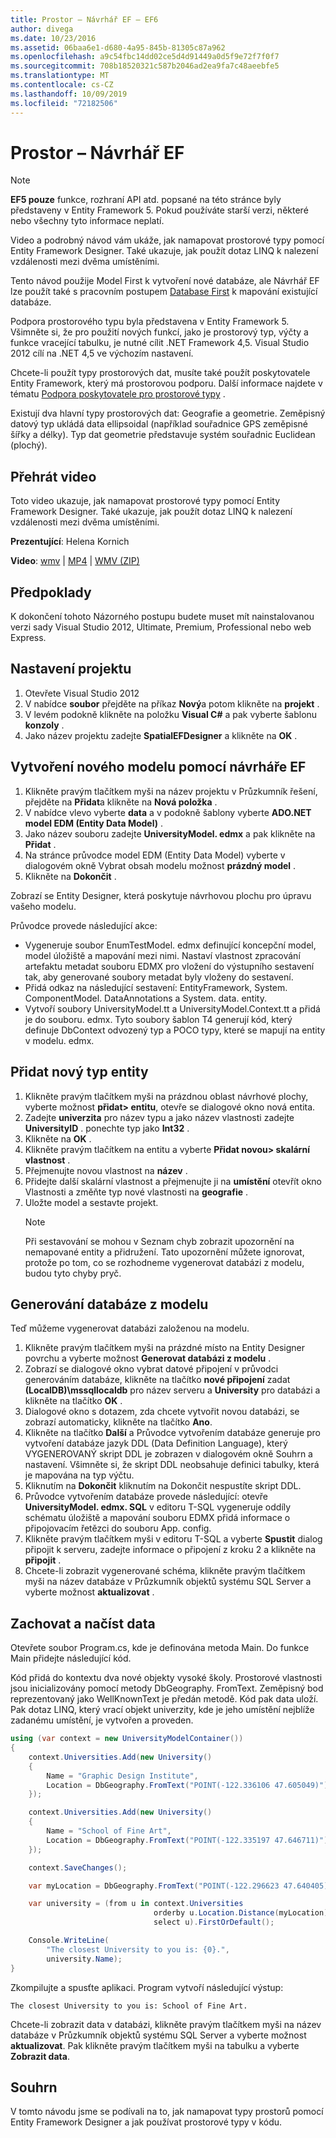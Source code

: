 ```yaml
---
title: Prostor – Návrhář EF – EF6
author: divega
ms.date: 10/23/2016
ms.assetid: 06baa6e1-d680-4a95-845b-81305c87a962
ms.openlocfilehash: a9c54fbc14dd02ce5d4d91449a0d5f9e72f7f0f7
ms.sourcegitcommit: 708b18520321c587b2046ad2ea9fa7c48aeebfe5
ms.translationtype: MT
ms.contentlocale: cs-CZ
ms.lasthandoff: 10/09/2019
ms.locfileid: "72182506"
---
```

# <a name="spatial---ef-designer"></a>Prostor – Návrhář EF
> [!NOTE]
> **EF5 pouze** funkce, rozhraní API atd. popsané na této stránce byly představeny v Entity Framework 5. Pokud používáte starší verzi, některé nebo všechny tyto informace neplatí.

Video a podrobný návod vám ukáže, jak namapovat prostorové typy pomocí Entity Framework Designer. Také ukazuje, jak použít dotaz LINQ k nalezení vzdálenosti mezi dvěma umístěními.

Tento návod použije Model First k vytvoření nové databáze, ale Návrhář EF lze použít také s pracovním postupem [Database First](~/ef6/modeling/designer/workflows/database-first.md) k mapování existující databáze.

Podpora prostorového typu byla představena v Entity Framework 5. Všimněte si, že pro použití nových funkcí, jako je prostorový typ, výčty a funkce vracející tabulku, je nutné cílit .NET Framework 4,5. Visual Studio 2012 cílí na .NET 4,5 ve výchozím nastavení.

Chcete-li použít typy prostorových dat, musíte také použít poskytovatele Entity Framework, který má prostorovou podporu. Další informace najdete v tématu [Podpora poskytovatele pro prostorové typy](~/ef6/fundamentals/providers/spatial-support.md) .

Existují dva hlavní typy prostorových dat: Geografie a geometrie. Zeměpisný datový typ ukládá data ellipsoidal (například souřadnice GPS zeměpisné šířky a délky). Typ dat geometrie představuje systém souřadnic Euclidean (plochý).

## <a name="watch-the-video"></a>Přehrát video
Toto video ukazuje, jak namapovat prostorové typy pomocí Entity Framework Designer. Také ukazuje, jak použít dotaz LINQ k nalezení vzdálenosti mezi dvěma umístěními.

**Prezentující**: Helena Kornich

**Video**: [wmv](https://download.microsoft.com/download/E/C/9/EC9E6547-8983-4C1F-A919-D33210E4B213/HDI-ITPro-MSDN-winvideo-spatialwithdesigner.wmv) | [MP4](https://download.microsoft.com/download/E/C/9/EC9E6547-8983-4C1F-A919-D33210E4B213/HDI-ITPro-MSDN-mp4video-spatialwithdesigner.m4v) | [WMV (ZIP)](https://download.microsoft.com/download/E/C/9/EC9E6547-8983-4C1F-A919-D33210E4B213/HDI-ITPro-MSDN-winvideo-spatialwithdesigner.zip)

## <a name="pre-requisites"></a>Předpoklady

K dokončení tohoto Názorného postupu budete muset mít nainstalovanou verzi sady Visual Studio 2012, Ultimate, Premium, Professional nebo web Express.

## <a name="set-up-the-project"></a>Nastavení projektu

1.  Otevřete Visual Studio 2012
2.  V nabídce **soubor** přejděte na příkaz **Nový**a potom klikněte na **projekt** .
3.  V levém podokně klikněte na položku **Visual C\#** a pak vyberte šablonu **konzoly** .
4.  Jako název projektu zadejte **SpatialEFDesigner** a klikněte na **OK** .

## <a name="create-a-new-model-using-the-ef-designer"></a>Vytvoření nového modelu pomocí návrháře EF

1.  Klikněte pravým tlačítkem myši na název projektu v Průzkumník řešení, přejděte na **Přidat**a klikněte na **Nová položka** .
2.  V nabídce vlevo vyberte **data** a v podokně šablony vyberte **ADO.NET model EDM (Entity Data Model)** .
3.  Jako název souboru zadejte **UniversityModel. edmx** a pak klikněte na **Přidat** .
4.  Na stránce průvodce model EDM (Entity Data Model) vyberte v dialogovém okně Vybrat obsah modelu možnost **prázdný model** .
5.  Klikněte na **Dokončit** .

Zobrazí se Entity Designer, která poskytuje návrhovou plochu pro úpravu vašeho modelu.

Průvodce provede následující akce:

-   Vygeneruje soubor EnumTestModel. edmx definující koncepční model, model úložiště a mapování mezi nimi. Nastaví vlastnost zpracování artefaktu metadat souboru EDMX pro vložení do výstupního sestavení tak, aby generované soubory metadat byly vloženy do sestavení.
-   Přidá odkaz na následující sestavení: EntityFramework, System. ComponentModel. DataAnnotations a System. data. entity.
-   Vytvoří soubory UniversityModel.tt a UniversityModel.Context.tt a přidá je do souboru. edmx. Tyto soubory šablon T4 generují kód, který definuje DbContext odvozený typ a POCO typy, které se mapují na entity v modelu. edmx.

## <a name="add-a-new-entity-type"></a>Přidat nový typ entity

1.  Klikněte pravým tlačítkem myši na prázdnou oblast návrhové plochy, vyberte možnost **přidat&gt; entitu**, otevře se dialogové okno nová entita.
2.  Zadejte **univerzita** pro název typu a jako název vlastnosti zadejte **UniversityID** . ponechte typ jako **Int32** .
3.  Klikněte na **OK** .
4.  Klikněte pravým tlačítkem na entitu a vyberte **Přidat novou&gt; skalární vlastnost** .
5.  Přejmenujte novou vlastnost na **název** .
6.  Přidejte další skalární vlastnost a přejmenujte ji na **umístění** otevřít okno Vlastnosti a změňte typ nové vlastnosti na **geografie** .
7.  Uložte model a sestavte projekt.
    > [!NOTE]
    > Při sestavování se mohou v Seznam chyb zobrazit upozornění na nemapované entity a přidružení. Tato upozornění můžete ignorovat, protože po tom, co se rozhodneme vygenerovat databázi z modelu, budou tyto chyby pryč.

## <a name="generate-database-from-model"></a>Generování databáze z modelu

Teď můžeme vygenerovat databázi založenou na modelu.

1.  Klikněte pravým tlačítkem myši na prázdné místo na Entity Designer povrchu a vyberte možnost **Generovat databázi z modelu** .
2.  Zobrazí se dialogové okno vybrat datové připojení v průvodci generováním databáze, klikněte na tlačítko **nové připojení** zadat **(LocalDB)\\mssqllocaldb** pro název serveru a **University** pro databázi a klikněte na tlačítko **OK** .
3.  Dialogové okno s dotazem, zda chcete vytvořit novou databázi, se zobrazí automaticky, klikněte na tlačítko **Ano**.
4.  Klikněte na tlačítko **Další** a Průvodce vytvořením databáze generuje pro vytvoření databáze jazyk DDL (Data Definition Language), který VYGENEROVANÝ skript DDL je zobrazen v dialogovém okně Souhrn a nastavení. Všimněte si, že skript DDL neobsahuje definici tabulky, která je mapována na typ výčtu.
5.  Kliknutím na **Dokončit** kliknutím na Dokončit nespustíte skript DDL.
6.  Průvodce vytvořením databáze provede následující: otevře **UniversityModel. edmx. SQL** v editoru T-SQL vygeneruje oddíly schématu úložiště a mapování souboru EDMX přidá informace o připojovacím řetězci do souboru App. config.
7.  Klikněte pravým tlačítkem myši v editoru T-SQL a vyberte **Spustit** dialog připojit k serveru, zadejte informace o připojení z kroku 2 a klikněte na **připojit** .
8.  Chcete-li zobrazit vygenerované schéma, klikněte pravým tlačítkem myši na název databáze v Průzkumník objektů systému SQL Server a vyberte možnost **aktualizovat** .

## <a name="persist-and-retrieve-data"></a>Zachovat a načíst data

Otevřete soubor Program.cs, kde je definována metoda Main. Do funkce Main přidejte následující kód.

Kód přidá do kontextu dva nové objekty vysoké školy. Prostorové vlastnosti jsou inicializovány pomocí metody DbGeography. FromText. Zeměpisný bod reprezentovaný jako WellKnownText je předán metodě. Kód pak data uloží. Pak dotaz LINQ, který vrací objekt univerzity, kde je jeho umístění nejblíže zadanému umístění, je vytvořen a proveden.

``` csharp
using (var context = new UniversityModelContainer())
{
    context.Universities.Add(new University()
    {
        Name = "Graphic Design Institute",
        Location = DbGeography.FromText("POINT(-122.336106 47.605049)"),
    });

    context.Universities.Add(new University()
    {
        Name = "School of Fine Art",
        Location = DbGeography.FromText("POINT(-122.335197 47.646711)"),
    });

    context.SaveChanges();

    var myLocation = DbGeography.FromText("POINT(-122.296623 47.640405)");

    var university = (from u in context.Universities
                                orderby u.Location.Distance(myLocation)
                                select u).FirstOrDefault();

    Console.WriteLine(
        "The closest University to you is: {0}.",
        university.Name);
}
```

Zkompilujte a spusťte aplikaci. Program vytvoří následující výstup:

```console
The closest University to you is: School of Fine Art.
```

Chcete-li zobrazit data v databázi, klikněte pravým tlačítkem myši na název databáze v Průzkumník objektů systému SQL Server a vyberte možnost **aktualizovat**. Pak klikněte pravým tlačítkem myši na tabulku a vyberte **Zobrazit data**.

## <a name="summary"></a>Souhrn

V tomto návodu jsme se podívali na to, jak namapovat typy prostorů pomocí Entity Framework Designer a jak používat prostorové typy v kódu. 
